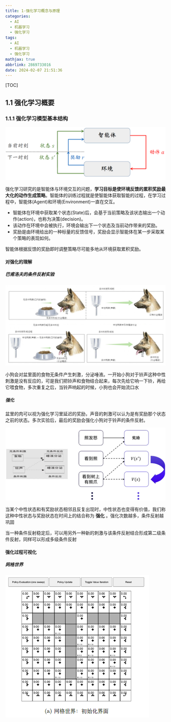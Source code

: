 ```yaml
---
title: 1-强化学习概念与原理
categories:
  - AI
  - 机器学习
  - 强化学习
tags:
  - AI
  - 机器学习
  - 强化学习
mathjax: true
abbrlink: 2869733016
date: 2024-02-07 21:51:36
---
```


[TOC]

<!--more-->



## 1.1 强化学习概要

### 1.1.1 强化学习模型基本结构

![image-20240109093059058](1-强化学习概念与原理/image-20240109093059058.png)

强化学习研究的是智能体与环境交互的问题，**学习目标是使环境反馈的累积奖励最大化的动作生成策略**。智能体的训练过程就是使智能体获取智能的过程，在学习过程中，智能体(Agent)和环境(Environment)一直在交互。

- 智能体在环境中获取某个状态(State)后，会基于当前策略及该状态输出一个动作(action)，也称为决策(decision)。
- 该动作在环境中会被执行，环境会输出下一个状态及当前动作带来的奖励。
- 奖励是由环境给出的一种标量的反馈信号，奖励会显示智能体在某一步采取某个策略的表现如何。

智能体根据反馈的奖励即时调整策略尽可能多地从环境获取累积奖励。

#### 对强化的理解

##### 巴甫洛夫的条件反射实验

![image-20240128161348044](1-强化学习概念与原理/image-20240128161348044.png)

小狗会对盆里面的食物无条件产生刺激，分泌唾液。一开始小狗对于铃声这种中性刺激是没有反应的，可是我们把铃声和食物结合起来，每次先给它响一下铃，再给它喂食物，多次重复之后，当铃声响起的时候，小狗也会开始流口水

##### 强化

盆里的肉可以视为强化学习里延迟的奖励，声音的刺激可以认为是有奖励那个状态之前的状态。多次实验后，最后的奖励会强化小狗对于铃声的条件反射。

![image-20240128160920887](1-强化学习概念与原理/image-20240128160920887.png)

当某个中性状态和有奖励状态相邻且反复出现时，中性状态也变得有价值，我们称这种中性状态与奖励状态在时间上的结合称为 **强化** 。强化次数越多，条件反射越巩固

当一种条件反射稳定后，可以用另外一种新的刺激与该条件反射结合形成第二级条件反射，同样可以形成多级条件反射

#### 强化过程可视化

##### 网格世界

![image-20240122202127025](1-强化学习概念与原理/image-20240122202127025.png)



